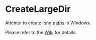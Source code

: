 # CreateLargeDir
Attempt to create [long paths](http://stackoverflow.com/questions/31858373/program-to-create-and-move-a-pathname-with-more-than-260-characters-in-windows) in Windows.

Please refer to the [Wiki](https://github.com/lmstearn/Bigger-Directories/wiki/Bigger-Directories!) for details.


